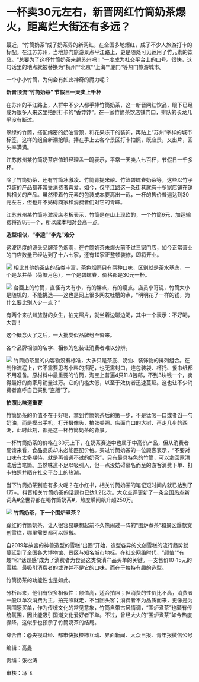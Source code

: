 # 一杯卖30元左右，新晋网红竹筒奶茶爆火，距离烂大街还有多远？

最近，“竹筒奶茶”成了奶茶界的新网红，在全国多地爆红，成了不少人旅游打卡的标配。在江苏苏州，当地热门旅游景点平江路上，更是随处可见运用了竹元素的饮品。“总要为了这杯竹筒奶茶来趟苏州吧！”一度成为社交平台上的口号。很快，这句话里的地点就被替换为“杭州”“北京”“上海”“厦门”等热门旅游城市。

一个小小竹筒，为何会有如此神奇的魔力呢？

**新晋顶流“竹筒奶茶” 节假日一天卖上千杯**

在苏州的平江路上，人群中不少人都手捧竹筒奶茶，这一新晋网红饮品，眼下已经成为很多人来这里拍照打卡的“香饽饽”。在一家竹筒茶饮店铺门口，排队的长龙几乎没有断过。

翠绿的竹筒，搭配绵密的奶油雪顶，和花果冻干的装饰，再贴上“苏州”字样的城市标签，这样的组合新潮抢眼。捧在手上去各个景区打卡拍照，既应景，又出片，回头率满满。

江苏苏州某竹筒奶茶店值班经理孟一鸣表示，平常一天卖六七百杯，节假日一千多杯。

除了竹筒奶茶，还有竹筒冰激凌、竹筒青提米酿、竹篮碧螺春奶茶等，这些以竹子包装的产品都非常受消费者喜爱。如今，仅平江路这一条街巷就有十多家店铺在销售相关的产品。虽然带着竹元素的包装成本要高出一截，一杯的售价普遍达到30元左右，但也并不妨碍商家和消费者们对它的青睐。

江苏苏州某竹筒冰激凌店老板表示，竹筒是在山上现砍的，一个竹筒6元，加运输费将近8元一个，所以成本相对会高一点。

**造型相似，“李逵”“李鬼”难分**

这波热度的源头品牌茶色烟雨，在竹筒奶茶未爆火前不过三家门店，如今正常营业的门店数量已经达到了十六七家，还有10家正整顿装修，即将开业。

![](https://inews.gtimg.com/om_bt/Onzw0aPoHGyvLSh92QRPMqc5bFK7dQHAubzGdlQMEH7ZIAA/1000)
相比其他奶茶店的品类丰富，茶色烟雨只有两种口味，区别就是茶水基底，一个是龙井茶（荷塘月色），一个是碧螺春，价格都是30元一杯。

![](https://inews.gtimg.com/om_bt/OlZ4dbVbukj3jwOx3c_7pGhbvcmVPeE9CZIz_YzEB4ghMAA/1000)
台面上的竹筒，直径有大有小，有的胖点，有的瘦点。店员小哥说，竹筒大小是随机的，不能挑选——这也是网上很多网友吐槽的点，“明明花了一样的钱，为什么要比别人少一点？”

有两个来杭州旅游的女生，拍完照片，就坐着边聊边喝，其中一个表示：不好喝，太苦！

这个概念火了之后，一大批类似品牌纷至沓来。

各个品牌相似的名字、相似的包装让消费者难以分辨。

![](https://inews.gtimg.com/om_bt/Ob-x-TeAGd0GLH4CGcbTrNZmhZugF1UVPYek2GR6ntjs4AA/1000)
竹筒奶茶里的内容物没有标准，大多只是茶底、奶油、装饰物的排列组合。在制作流程上，它不需要思考小料的搭配，也无需封口，连包装袋、杯托、餐巾纸都不用准备。原材料中最重要的竹筒，淘宝上普遍4只11.8包邮，不到3块钱一个，卖得最好的商家月销量过万。它的门槛太低，以至于效仿者迅速蔓延。这也让不少消费者直呼自己买到“盗版”了。

**拍照比味道重要**

竹筒奶茶的价值不在于好喝，拿到竹筒奶茶后的第一步，不是猛吸一口或者舀一勺奶油，而是摸出手机，打开摄像头，拍张美照。店面门口的大树、再走几步的西湖，此时此刻，都是这一杯竹筒奶茶的背景。

一杯竹筒奶茶的价格在30元上下，在奶茶赛道中也属于中高价产品，但从消费者反馈来看，食品品质却未必能匹配价格。买过竹筒奶茶的一位顾客表示，“不要对口味有太多期待，就是再普通不过的奶茶”，只有最具特色的竹筒，可以拿回家清洗后当笔筒。虽然味道不足以吸引人，但一点没妨碍慕名而至的游客消费下单、打卡拍照并晒在社交平台上的热潮。

当下竹筒奶茶到底有多火呢？在小红书，相关竹筒奶茶的笔记短时间内就已达到了1万+。抖音相关竹筒奶茶的话题也已达1.2亿次。大众点评更新了一条全国热点新词条#全世界都在喝竹筒奶茶#，热度瞬间飙升超250万。

![](https://inews.gtimg.com/om_bt/OKgQWjRfd-A9uQXhK79jew6o-x6LY_YhFlW9q0-jqc8h0AA/1000)
**竹筒奶茶，下一个围炉煮茶？**

蹿红的竹筒奶茶，让人很容易联想起前不久热闹过一阵的“围炉煮茶”和景区爆款文创雪糕，哪里需要都可以照搬。

自2019年故宫的神兽造型的雪糕“出圈”开始，造型各异的文创雪糕的流行趋势就蔓延到了全国各大博物馆、景区与知名城市地标。在社交网络时代，“颜值”“有趣”和“话题感”成为了消费者为食品这类快消产品买单的关键。一支售价10-15元的雪糕，最吸引消费者的或许并不是它的口味，而在于独特有趣的造型。

竹筒奶茶的功能性也是如此。

分析起来，他们有很多相似性：颜值高，适合拍照；但消费的性价比不高，消费者一般以单次消费为主，拍完照就走，不当回头客；消费者不为品质而来，更像是为氛围感买单，作为传统文化的常见意象，竹筒自带古风情调，“围炉煮茶”也颇有传统氛围，因此能吸引国潮文化爱好者下单。不过，曾经大火的“围炉煮茶”如今热度骤降，这似乎也预示了竹筒奶茶的结局。

综合自：@央视财经、都市快报橙柿互动、界面新闻、大众日报、青年报微信公号

编辑：高鑫

责编：张松涛

审核：冯飞

